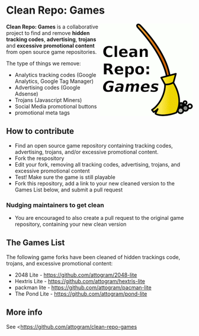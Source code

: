 # Clean Repo: Games

<img style="float:right;" src="https://raw.githubusercontent.com/attogram/clean-repo-games/master/clean-repo-games.png" width="250" height="250">

**Clean Repo: Games** is a collaborative project to find and remove 
**hidden tracking codes**, **advertising**, **trojans** and **excessive promotional content** from open source game repositories.

The type of things we remove:

* Analytics tracking codes (Google Analytics, Google Tag Manager)
* Advertising codes (Google Adsense)
* Trojans (Javascript Miners)
* Social Media promotional buttons
* promotional meta tags

## How to contribute

* Find an open source game repository containing tracking codes, advertising, trojans, and/or excessive promotional content.
* Fork the respository
* Edit your fork, removing all tracking codes, advertising, trojans, and excessive promotional content
* Test! Make sure the game is still playable
* Fork this repository, add a link to your new cleaned version to the Games List below, and submit a pull request

### Nudging maintainers to get clean

* You are encouraged to also create a pull request to the original game repository, containing your new clean version

## The Games List

The following game forks have been cleaned of hidden trackings code, trojans, and excessive promotional content:

* 2048 Lite - <https://github.com/attogram/2048-lite>
* Hextris Lite - <https://github.com/attogram/hextris-lite>
* packman lite - <https://github.com/attogram/pacman-lite>
* The Pond Lite - <https://github.com/attogram/pond-lite>

## More info

See <<https://github.com/attogram/clean-repo-games>
